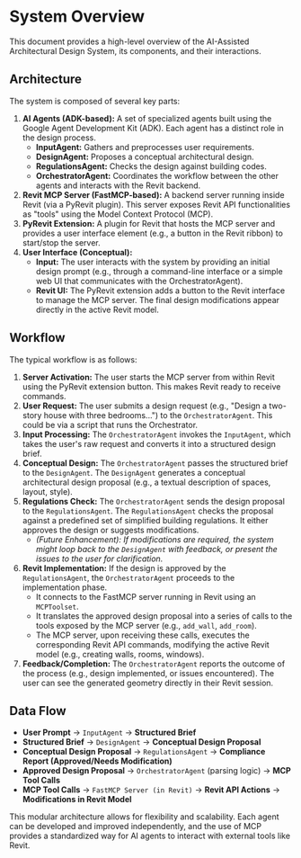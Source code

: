# System Overview

This document provides a high-level overview of the AI-Assisted Architectural Design System, its components, and their interactions.

## Architecture

The system is composed of several key parts:

1.  **AI Agents (ADK-based):** A set of specialized agents built using the Google Agent Development Kit (ADK). Each agent has a distinct role in the design process.
    *   **InputAgent:** Gathers and preprocesses user requirements.
    *   **DesignAgent:** Proposes a conceptual architectural design.
    *   **RegulationsAgent:** Checks the design against building codes.
    *   **OrchestratorAgent:** Coordinates the workflow between the other agents and interacts with the Revit backend.
2.  **Revit MCP Server (FastMCP-based):** A backend server running inside Revit (via a PyRevit plugin). This server exposes Revit API functionalities as "tools" using the Model Context Protocol (MCP).
3.  **PyRevit Extension:** A plugin for Revit that hosts the MCP server and provides a user interface element (e.g., a button in the Revit ribbon) to start/stop the server.
4.  **User Interface (Conceptual):**
    *   **Input:** The user interacts with the system by providing an initial design prompt (e.g., through a command-line interface or a simple web UI that communicates with the OrchestratorAgent).
    *   **Revit UI:** The PyRevit extension adds a button to the Revit interface to manage the MCP server. The final design modifications appear directly in the active Revit model.

## Workflow

The typical workflow is as follows:

1.  **Server Activation:** The user starts the MCP server from within Revit using the PyRevit extension button. This makes Revit ready to receive commands.
2.  **User Request:** The user submits a design request (e.g., "Design a two-story house with three bedrooms...") to the `OrchestratorAgent`. This could be via a script that runs the Orchestrator.
3.  **Input Processing:** The `OrchestratorAgent` invokes the `InputAgent`, which takes the user's raw request and converts it into a structured design brief.
4.  **Conceptual Design:** The `OrchestratorAgent` passes the structured brief to the `DesignAgent`. The `DesignAgent` generates a conceptual architectural design proposal (e.g., a textual description of spaces, layout, style).
5.  **Regulations Check:** The `OrchestratorAgent` sends the design proposal to the `RegulationsAgent`. The `RegulationsAgent` checks the proposal against a predefined set of simplified building regulations. It either approves the design or suggests modifications.
    *   *(Future Enhancement): If modifications are required, the system might loop back to the `DesignAgent` with feedback, or present the issues to the user for clarification.*
6.  **Revit Implementation:** If the design is approved by the `RegulationsAgent`, the `OrchestratorAgent` proceeds to the implementation phase.
    *   It connects to the FastMCP server running in Revit using an `MCPToolset`.
    *   It translates the approved design proposal into a series of calls to the tools exposed by the MCP server (e.g., `add_wall`, `add_room`).
    *   The MCP server, upon receiving these calls, executes the corresponding Revit API commands, modifying the active Revit model (e.g., creating walls, rooms, windows).
7.  **Feedback/Completion:** The `OrchestratorAgent` reports the outcome of the process (e.g., design implemented, or issues encountered). The user can see the generated geometry directly in their Revit session.

## Data Flow

*   **User Prompt** -> `InputAgent` -> **Structured Brief**
*   **Structured Brief** -> `DesignAgent` -> **Conceptual Design Proposal**
*   **Conceptual Design Proposal** -> `RegulationsAgent` -> **Compliance Report (Approved/Needs Modification)**
*   **Approved Design Proposal** -> `OrchestratorAgent` (parsing logic) -> **MCP Tool Calls**
*   **MCP Tool Calls** -> `FastMCP Server (in Revit)` -> **Revit API Actions** -> **Modifications in Revit Model**

This modular architecture allows for flexibility and scalability. Each agent can be developed and improved independently, and the use of MCP provides a standardized way for AI agents to interact with external tools like Revit.
